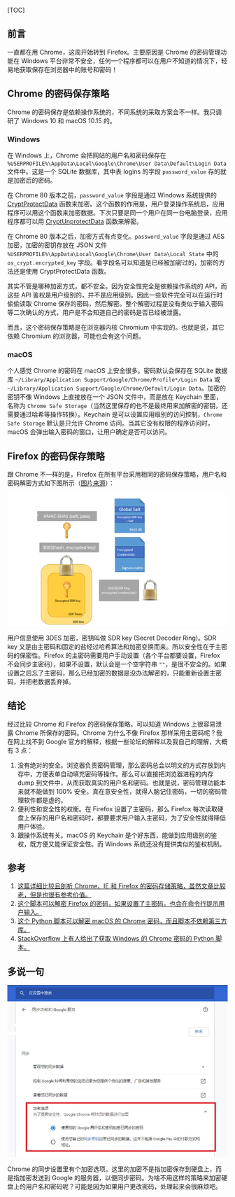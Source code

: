 [TOC]

## 前言

一直都在用 Chrome，这周开始转到 Firefox。主要原因是 Chrome 的密码管理功能在 Windows 平台非常不安全，任何一个程序都可以在用户不知道的情况下，轻易地获取保存在浏览器中的账号和密码！

## Chrome 的密码保存策略

Chrome 的密码保存是依赖操作系统的，不同系统的采取方案会不一样。我只调研了 Windows 10 和 macOS 10.15 的。

### Windows

在 Windows 上，Chrome 会把网站的用户名和密码保存在 `%USERPROFILE%\AppData\Local\Google\Chrome\User Data\Default\Login Data` 文件中。这是一个 SQLite 数据库，其中表 logins 的字段 `password_value` 存的就是加密后的密码。

在 Chrome 80 版本之前，`password_value` 字段是通过 Windows 系统提供的 [CryptProtectData](https://docs.microsoft.com/en-us/windows/win32/api/dpapi/nf-dpapi-cryptprotectdata) 函数来加密。这个函数的作用是，用户登录操作系统后，应用程序可以用这个函数来加密数据。下次只要是同一个用户在同一台电脑登录，应用程序都可以用 [CryptUnprotectData](https://docs.microsoft.com/en-us/windows/win32/api/dpapi/nf-dpapi-cryptunprotectdata) 函数来解密。

在 Chrome 80 版本之后，加密方式有点变化。`password_value` 字段是通过 AES 加密，加密的密钥存放在 JSON 文件 `%USERPROFILE%\AppData\Local\Google\Chrome\User Data\Local State` 中的 `os_crypt.encrypted_key` 字段。看字段名可以知道是已经被加密过的，加密的方法还是使用 CryptProtectData 函数。

其实不管是哪种加密方式，都不安全。因为安全性完全是依赖操作系统的 API，而这些 API 鉴权是用户级别的，并不是应用级别。因此一些软件完全可以在运行时偷偷读取 Chrome 保存的密码，然后解密。整个解密过程是没有类似于输入密码等二次确认的方式，用户是不会知道自己的密码是否已经被泄露。

而且，这个密码保存策略是在浏览器内核 Chromium 中实现的。也就是说，其它依赖 Chromium 的浏览器，可能也会有这个问题。

### macOS

个人感觉 Chrome 的密码在 macOS 上安全很多。密码默认会保存在 SQLite 数据库 `~/Library/Application Support/Google/Chrome/Profile*/Login Data` 或 `~/Library/Application Support/Google/Chrome/Default/Login Data`。加密的密钥不像 Windows 上直接放在一个 JSON 文件中，而是放在 Keychain 里面，名称为 `Chrome Safe Storage`（当然这里保存的也不是最终用来加解密的密钥，还需要通过哈希等操作转换）。Keychain 是可以设置应用级别的访问控制，`Chrome Safe Storage` 默认是只允许 Chrome 访问。当其它没有权限的程序访问时，macOS 会弹出输入密码的窗口，让用户确定是否可以访问。

## Firefox 的密码保存策略

跟 Chrome 不一样的是，Firefox 在所有平台采用相同的密码保存策略，用户名和密码解密方式如下图所示（[图片来源](http://raidersec.blogspot.com/2013/06/how-browsers-store-your-passwords-and.html?m=1)）：

![ff_flow_mine](assets/从chrome换到firefox/ff_flow_mine.png)

用户信息使用 3DES 加密，密钥叫做 SDR key (Secret Decoder Ring)。SDR key 又是由主密码和固定的盐经过哈希算法和加密变换而来。所以安全性在于主密码的保密性。Firefox 的主密码需要用户手动设置（各个平台都要设置，Firefox 不会同步主密码），如果不设置，默认会是一个空字符串 `""`，是很不安全的。如果设置之后忘了主密码，那么已经加密的数据是没办法解密的，只能重新设置主密码，并把老数据丢弃掉。

## 结论

经过比较 Chrome 和 Firefox 的密码保存策略，可以知道 Windows 上很容易泄露 Chrome 所保存的密码。Chrome 为什么不像 Firefox 那样采用主密码呢？我在网上找不到 Google 官方的解释，根据一些论坛的解释以及我自己的理解，大概有 3 点：

1. 没有绝对的安全。浏览器负责密码管理，那么密码总会以明文的方式存放到内存中，方便表单自动填充密码等操作。那么可以直接把浏览器进程的内存 dump 到文件中，从而获取真实的用户名和密码。也就是说，密码管理功能本来就不能做到 100% 安全。真在意安全性，就得人脑记住密码，一切的密码管理软件都是虚的。
2. 便利性和安全性的权衡。在 Firefox 设置了主密码，那么 Firefox 每次读取硬盘上保存的用户名和密码时，都要要求用户输入主密码，为了安全性就得降低用户体验。
3. 跟操作系统有关。macOS 的 Keychain 是个好东西，能做到应用级别的鉴权，既方便又能保证安全性。而 Windows 系统还没有提供类似的鉴权机制。

## 参考

1. [这篇详细比较且剖析 Chrome、IE 和 Firefox 的密码存储策略，虽然文章比较老，但是也很有参考价值。](http://raidersec.blogspot.com/2013/06/how-browsers-store-your-passwords-and.html?m=1)
2. [这个脚本可以解密 Firefox 的密码，如果设置了主密码，也会在命令行提示用户输入。](https://github.com/unode/firefox_decrypt/blob/master/firefox_decrypt.py)
3. [这个 Python 脚本可以解密 macOS 的 Chrome 密码，而且脚本不依赖第三方库。](https://github.com/thanatoskira/OSXChromeDecrypt/blob/99320a386e970ffaa9a4351e31c4a3073ee88b51/ChromePasswords.py)
4. [StackOverflow 上有人给出了获取 Windows 的 Chrome 密码的 Python 脚本。](https://stackoverflow.com/questions/61099492/chrome-80-password-file-decryption-in-python)

## 多说一句
![chrome同步功能的加密选项](assets/从chrome换到firefox/chrome同步功能的加密选项.jpg)

Chrome 的同步设置里有个加密选项。这里的加密不是指加密保存到硬盘上，而是指加密发送到 Google 的服务器，以便同步密码。为啥不用这样的策略来加密硬盘上的用户名和密码呢？可能是因为如果用户更改密码，处理起来会很麻烦吧。

